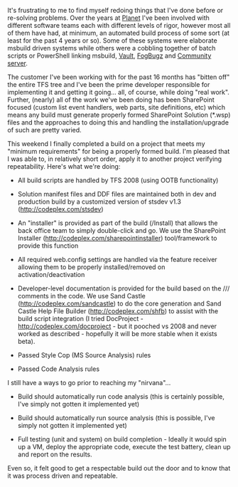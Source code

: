 It's frustrating to me to find myself redoing things that I've done before or re-solving problems. Over the years at
[Planet](http://go-planet.com/) I've been involved with different software teams each with different levels of rigor,
however most all of them have had, at minimum, an automated build process of some sort (at least for the past 4 years or
so). Some of these systems were elaborate msbuild driven systems while others were a cobbling together of batch scripts
or PowerShell linking msbuild, [Vault](http://sourcegear.com/), [FogBugz](http://fogcreeksoftware.com/) and
[Community server](http://communityserver.org/).

The customer I've been working with for the past 16 months has "bitten off" the entire TFS tree and I've been the
prime developer responsible for implementing it and getting it going... all, of course, while doing "real work".
Further, (nearly) all of the work we've been doing has been SharePoint focused (custom list event handlers, web parts,
site definitions, etc) which means any build must generate properly formed SharePoint Solution (*.wsp) files and the
approaches to doing this and handling the installation/upgrade of such are pretty varied.

This weekend I finally completed a build on a project that meets my "minimum requirements" for being a properly
formed build. I'm pleased that I was able to, in relatively short order, apply it to another project verifying
repeatability. Here's what we're doing:

* All build scripts are handled by TFS 2008 (using OOTB functionality)

* Solution manifest files and DDF files are maintained both in dev and production build by a customized version of
stsdev v1.3 (<http://codeplex.com/stsdev>)

* An "installer" is provided as part of the build (<buildRoot>/Install) that allows the back office team to simply
double-click and go. We use the SharePoint Installer (<http://codeplex.com/sharepointinstaller>) tool/framework to
provide this function

* All required web.config settings are handled via the feature receiver allowing them to be properly installed/removed
on activation/deactivation

* Developer-level documentation is provided for the build based on the /// comments in the code. We use Sand Castle
(<http://codeplex.com/sandcastle>) to do the core generation and Sand Castle Help File Builder
(<http://codeplex.com/shfb>) to assist with the build script integration (I tried DocProject -
<http://codeplex.com/docproject> - but it pooched vs 2008 and never worked as described - hopefully it will be more
stable when it exists beta).

* Passed Style Cop (MS Source Analysis) rules

* Passed Code Analysis rules

I still have a ways to go prior to reaching my "nirvana"...

* Build should automatically run code analysis (this is certainly possible, I've simply not gotten it implemented yet)

* Build should automatically run source analysis (this is possible, I've simply not gotten it implemented yet)

* Full testing (unit and system) on build completion - Ideally it would spin up a VM, deploy the appropriate code,
execute the test battery, clean up and report on the results.

Even so, it felt good to get a respectable build out the door and to know that it was process driven and repeatable.